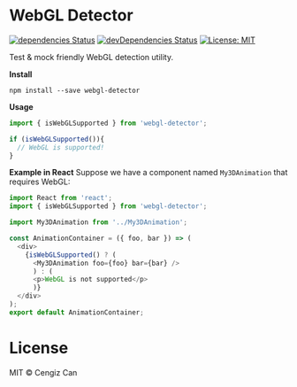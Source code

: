 # WebGL Detector

[![dependencies Status](https://david-dm.org/cengizcan/webgl-detector.svg)](https://david-dm.org/cengizcan/webgl-detector) [![devDependencies Status](https://david-dm.org/cengizcan/webgl-detector/dev-status.svg)](https://david-dm.org/flexdinesh/npm-module-boilerplate?type=dev) [![License: MIT](https://img.shields.io/badge/License-MIT-blue.svg)](https://opensource.org/licenses/MIT)

Test & mock friendly WebGL detection utility.

**Install**
```
npm install --save webgl-detector
```
**Usage**
```javascript
import { isWebGLSupported } from 'webgl-detector';

if (isWebGLSupported()){
  // WebGL is supported!
}
```
**Example in React**
Suppose we have a component named `My3DAnimation` that requires WebGL:
```javascript
import React from 'react';
import { isWebGLSupported } from 'webgl-detector';

import My3DAnimation from '../My3DAnimation';

const AnimationContainer = ({ foo, bar }) => (
  <div>
    {isWebGLSupported() ? (
      <My3DAnimation foo={foo} bar={bar} />
      ) : (
      <p>WebGL is not supported</p>
      )}
  </div>
);
export default AnimationContainer;
```
# License

MIT © Cengiz Can
